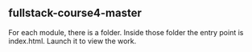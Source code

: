 ## fullstack-course4-master
For each module, there is a folder.
Inside those folder the entry point is index.html.
Launch it to view the work.
